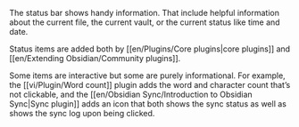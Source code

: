The status bar shows handy information. That include helpful information about the current file, the current vault, or the current status like time and date.

Status items are added both by [[en/Plugins/Core plugins|core plugins]] and [[en/Extending Obsidian/Community plugins]].

Some items are interactive but some are purely informational. For example, the [[vi/Plugin/Word count]] plugin adds the word and character count that’s not clickable, and the [[en/Obsidian Sync/Introduction to Obsidian Sync|Sync plugin]] adds an icon that both shows the sync status as well as shows the sync log upon being clicked.
